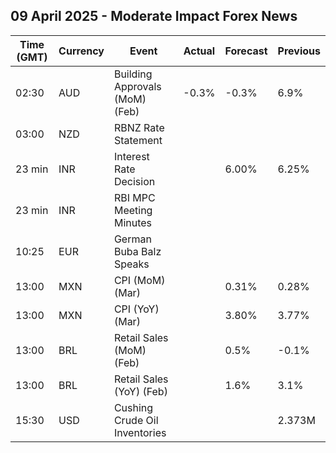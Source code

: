 ## 09 April 2025 - Moderate Impact Forex News

| Time (GMT) | Currency | Event | Actual | Forecast | Previous |
|------|----------|-------|--------|----------|----------|
| 02:30 | AUD | Building Approvals (MoM) (Feb) | -0.3% | -0.3% | 6.9% |
| 03:00 | NZD | RBNZ Rate Statement |  |  |  |
| 23 min | INR | Interest Rate Decision |  | 6.00% | 6.25% |
| 23 min | INR | RBI MPC Meeting Minutes |  |  |  |
| 10:25 | EUR | German Buba Balz Speaks |  |  |  |
| 13:00 | MXN | CPI (MoM) (Mar) |  | 0.31% | 0.28% |
| 13:00 | MXN | CPI (YoY) (Mar) |  | 3.80% | 3.77% |
| 13:00 | BRL | Retail Sales (MoM) (Feb) |  | 0.5% | -0.1% |
| 13:00 | BRL | Retail Sales (YoY) (Feb) |  | 1.6% | 3.1% |
| 15:30 | USD | Cushing Crude Oil Inventories |  |  | 2.373M |
